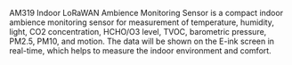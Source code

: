 AM319 Indoor LoRaWAN Ambience Monitoring Sensor is a compact indoor ambience monitoring sensor for measurement of temperature, humidity, light, CO2 concentration, HCHO/O3 level, TVOC, barometric pressure, PM2.5, PM10, and motion. The data will be shown on the E-ink screen in real-time, which helps to measure the indoor environment and comfort.
